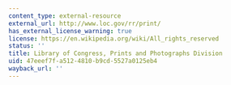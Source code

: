 ```yaml
---
content_type: external-resource
external_url: http://www.loc.gov/rr/print/
has_external_license_warning: true
license: https://en.wikipedia.org/wiki/All_rights_reserved
status: ''
title: Library of Congress, Prints and Photographs Division
uid: 47eeef7f-a512-4810-b9cd-5527a0125eb4
wayback_url: ''
---
```


